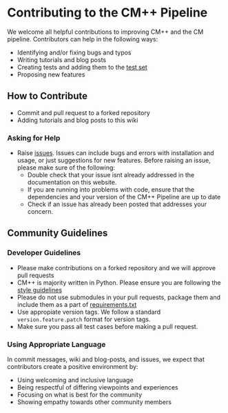# Contributing to the CM++ Pipeline

We welcome all helpful contributions to improving CM++ and the CM pipeline. Contributors can help in the following ways:

- Identifying and/or fixing bugs and typos
- Writing tutorials and blog posts
- Creating tests and adding them to the [test set](https://github.com/illinois-or-research-analytics/cm_pipeline/tree/main/tests)
- Proposing new features


## How to Contribute

- Commit and pull request to a forked repository
- Adding tutorials and blog posts to this wiki

### Asking for Help

- Raise [issues](https://github.com/illinois-or-research-analytics/cm_pipeline/issues). Issues can include bugs and errors with installation and usage, or just suggestions for new features. Before raising an issue, please make sure of the following:
    - Double check that your issue isnt already addressed in the documentation on this website.
    - If you are running into problems with code, ensure that the dependencies and your version of the CM++ Pipeline are up to date
    - Check if an issue has already been posted that addresses your concern.

## Community Guidelines

### Developer Guidelines

- Please make contributions on a forked repository and we will approve pull requests
- CM++ is majority written in Python. Please ensure you are following the [style guidelines](https://peps.python.org/pep-0008/)
- Please do not use submodules in your pull requests, package them and include them as a part of [requirements.txt](https://github.com/illinois-or-research-analytics/cm_pipeline/blob/main/requirements.txt)
- Use appropiate version tags. We follow a standard `version.feature.patch` format for version tags.
- Make sure you pass all test cases before making a pull request.

### Using Appropriate Language

In commit messages, wiki and blog-posts, and issues, we expect that contributors create a positive environment by:

- Using welcoming and inclusive language
- Being respectful of differing viewpoints and experiences
- Focusing on what is best for the community
- Showing empathy towards other community members